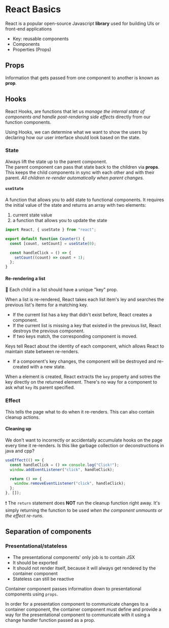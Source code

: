 # React Basics

React is a popular open-source Javascript **library** used for building UIs or front-end applications

- Key: reusable components
- Components
- Properties (Props)

## Props

Information that gets passed from one component to another is known as **prop**.

## Hooks

React Hooks, are functions that let us _manage the internal state of components and handle post-rendering side effects_ directly from our function components.

Using Hooks, we can determine what we want to show the users by declaring how our user interface should look based on the state.

### State

Always lift the state up to the parent component.  
The parent component can pass that state back to the children via **props**. This keeps the child components in sync with each other and with their parent. _All children re-render automatically when parent changes._

#### `useState`

A function that allows you to add state to functional components. It requires the initial value of the state and returns an array with two elements:

1. current state value
2. a function that allows you to update the state

```js
import React, { useState } from "react";

export default function Counter() {
  const [count, setCount] = useState(0);

  const handleClick = () => {
    setCount((count) => count + 1);
  };
}
```

#### Re-rendering a list

🚨 Each child in a list should have a unique "key" prop.

When a list is re-rendered, React takes each list item's ley and searches the previous list's items for a matching key.

- If the current list has a key that didn't exist before, React creates a component.
- If the current list is missing a key that existed in the previous list, React destroys the previous component.
- If two keys match, the corresponding component is moved.

Keys tell React about the identity of each component, which allows React to maintain state between re-renders.

- If a component's key changes, the component will be destroyed and re-created with a new state.

When a element is created, React extracts the `key` property and sotres the key directly on the returned element. There's no way for a component to ask what `key` its parent specified.

### Effect

This tells the page what to do when it re-renders. This can also contain cleanup actions.

#### Cleaning up

We don't want to incorrectly or accidentally accumulate hooks on the page every time it re-renders. Is this like garbage collection or deconstructions in java and cpp?

```js
useEffect(() => {
  const handleClick = () => console.log("Click!");
  window.addEventListener("click", handleClick);

  return () => {
    window.removeEventListener("click", handleClick);
  };
}, []);
```

❗ The `return` statement does **NOT** run the cleanup function right away. It's simply returning the function to be used _when the component unmounts or the effect re-runs_.

## Separation of components

### Presentational/stateless

- The presentational components' only job is to contain JSX
- It should be exported
- It should not render itself, because it will always get rendered by the container component
- Stateless can still be reactive

Container component passes information down to presentational components using `props`.

In order for a presentation component to communicate changes to a container component, the container component must define and provide a way for the presentational component to communicate with it using a change handler function passed as a prop.
